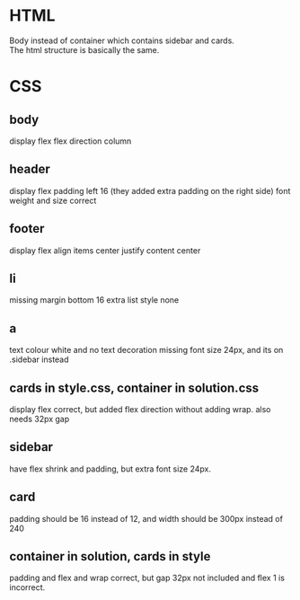 # HTML
Body instead of container which contains sidebar and cards. <br>
The html structure is basically the same.

# CSS
## body
display flex
flex direction column

## header
display flex
padding left 16 (they added extra padding on the right side)
font weight and size correct

## footer
display flex
align items center
justify content center

## li
missing margin bottom 16
extra list style none

## a
text colour white and no text decoration
missing font size 24px, and its on .sidebar instead

## cards in style.css, container in solution.css
display flex correct, but added flex direction without adding wrap. also needs 32px gap

## sidebar
have flex shrink and padding, but extra font size 24px.

## card
padding should be 16 instead of 12, and width should be 300px instead of 240

## container in solution, cards in style
padding and flex and wrap correct, but gap 32px not included and flex 1 is incorrect.